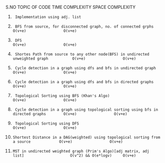S.NO    TOPIC OF CODE                                                                            TIME COMPLEXITY         SPACE COMPLEXITY

1.      Implementation using adj. list        
2.      BFS from source, for disconnected graph, no. of connected grphs                          O(v+e)                 O(v+e)
3.      DFS                                                                                      O(v+e)                 O(v+e)
4.      Shortes Path from source to any other node(BFS) in undirected unweighted graph           O(v+e)                 O(v+e)
5.      Cycle detection in a graph using dfs and bfs in undirected graph                         O(v+e)                 O(v+e)
6.      Cycle detection in a graph using dfs and bfs in directed graphs                          O(v+e)                 O(v+e)
7.      Topological Sorting using BFS (Khan's Algo)                                              O(v+e)                 O(v+e)
8.      Cycle detection in a graph using topological sorting using bfs in directed graphs        O(v+e)                 O(v+e)
9.      Topological Sorting using DFS                                                            O(v+e)                 O(v+e)
10.     Shortest Distance in a DAG(weighted) using topological sorting from a source             O(v+e)                 O(v+e)
11.     MST in undirected weighted graph (Prim's Algo)[adj matrix, adj list]                     O(v^2) && O(e*logv)     O(v+e)